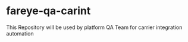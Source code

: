 # fareye-qa-carint
This Repository will be used by platform QA Team for carrier integration automation 
